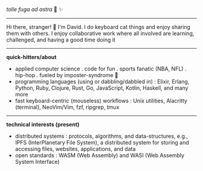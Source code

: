 _tolle fuga ad astra_ 🚀 ✨

---

Hi there, stranger! 👋  I'm David. I do keyboard cat things and enjoy sharing them with others. I enjoy collaborative work where all involved are learning, challenged, and having a good time doing it

---

**quick-hitters/about**

- applied computer science . code for fun . sports fanatic (NBA, NFL) . hip-hop . fueled by imposter-syndrome 😬
- programming languages (using or dabbling/dabbled in) : Elixir, Erlang, Python, Ruby, Clojure, Rust, Go, JavaScript, Kotlin, Haskell, and many more
- fast keyboard-centric (mouseless) workflows : Unix utilities, Alacritty (terminal), NeoVim/Vim, fzf, ripgrep, tmux

---

**technical interests (present)**

- distributed systems : protocols, algorithms, and data-structures, e.g., IPFS (InterPlanetary File System), a distributed system for storing and accessing files, websites, applications, and data
- open standards : WASM (Web Assembly) and WASI (Web Assembly System Interface)

